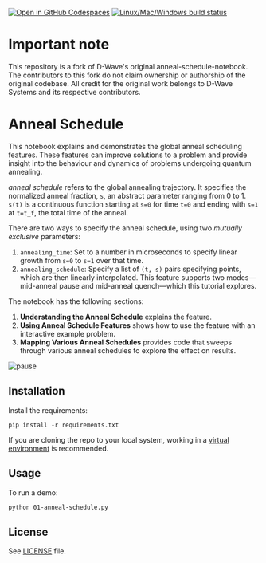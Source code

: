 [![Open in GitHub Codespaces](
  https://img.shields.io/badge/Open%20in%20GitHub%20Codespaces-333?logo=github)](
  https://codespaces.new/dwave-examples/anneal-schedule-notebook?quickstart=1)
[![Linux/Mac/Windows build status](
  https://circleci.com/gh/dwave-examples/anneal-schedule-notebook.svg?style=shield)](
  https://circleci.com/gh/dwave-examples/anneal-schedule-notebook)

# Important note
This repository is a fork of D-Wave's original anneal-schedule-notebook. The contributors to this fork do not claim ownership or authorship of the original codebase. All credit for the original work belongs to D-Wave Systems and its respective contributors.

# Anneal Schedule

This notebook explains and demonstrates the global anneal scheduling features.
These features can improve solutions to a problem and provide insight into the
behaviour and dynamics of problems undergoing quantum annealing.

*anneal schedule* refers to the global annealing trajectory. It specifies the
normalized anneal fraction, ``s``, an abstract parameter ranging from 0 to 1.
``s(t)`` is a continuous function starting at ``s=0`` for time ``t=0``
and ending with ``s=1`` at ``t=t_f``, the total time of the anneal.

There are two ways to specify the anneal schedule, using two *mutually exclusive*
parameters:

1. ``annealing_time``: Set to a number in microseconds to specify linear growth
   from ``s=0`` to ``s=1`` over that time.
2. ``annealing_schedule``: Specify a list of ``(t, s)`` pairs specifying
   points, which are then linearly interpolated. This feature supports two
   modes&mdash;mid-anneal pause and mid-anneal quench&mdash;which this tutorial
   explores.

The notebook has the following sections:

1. **Understanding the Anneal Schedule** explains the feature.
2. **Using Anneal Schedule Features** shows how to use the feature with an
   interactive example problem.
3. **Mapping Various Anneal Schedules** provides code that sweeps through various
   anneal schedules to explore the effect on results.

![pause](images/pause_success_fraction.png)

## Installation

Install the requirements:

    pip install -r requirements.txt

If you are cloning the repo to your local system, working in a 
[virtual environment](https://docs.python.org/3/library/venv.html) is 
recommended.

## Usage

To run a demo:

```bash
python 01-anneal-schedule.py
```

## License

See [LICENSE](LICENSE.md) file.
